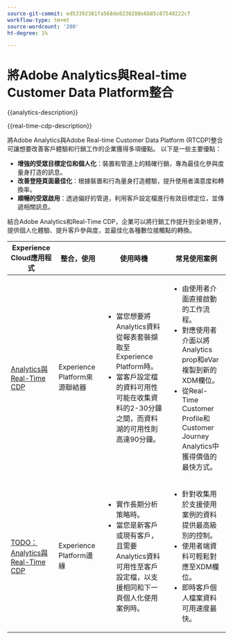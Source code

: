 ```yaml
---
source-git-commit: ed53392381fa568de8230288e6b85c87540222cf
workflow-type: tm+mt
source-wordcount: '280'
ht-degree: 1%

---
```



# 將Adobe Analytics與Real-time Customer Data Platform整合

{{analytics-description}}

{{real-time-cdp-description}}

將Adobe Analytics與Adobe Real-time Customer Data Platform (RTCDP)整合可讓想要改善客戶體驗和行銷工作的企業獲得多項優點。 以下是一些主要優點：

+ **增強的受眾目標定位和個人化**：裝置和管道上的精確行銷，專為最佳化參與度量身打造的訊息。
+ **改善登陸頁面最佳化**：根據裝置和行為量身打造體驗，提升使用者滿意度和轉換率。
+ **順暢的受眾啟用**：透過偏好的管道，利用客戶設定檔進行有效目標定位，並傳遞相關訊息。

結合Adobe Analytics和Real-Time CDP，企業可以將行銷工作提升到全新境界，提供個人化體驗、提升客戶參與度，並最佳化各種數位接觸點的轉換。

<table>
    <thead>
        <tr>
            <th>Experience Cloud應用程式</th>
            <th>整合，使用</th>
            <th>使用時機</th>
            <th>常見使用案例</th>
        </tr>
    </thead>
    <tr>
        <td><a href="../../integrations/tutorials/analytics-real-time-cdp/experience-platform-source-connector.md" target="_blank" rel="noreferrer">Analytics與Real-Time CDP</a></td>
        <td>Experience Platform來源聯結器</td>
        <td>
            <ul>
                <li>當您想要將Analytics資料從報表套裝擷取至Experience Platform時。</li>
                <li>當客戶設定檔的資料可用性可能在收集資料的2-30分鐘之間，而資料湖的可用性則高達90分鐘。</li>
            </ul>
        </td>
        <td>
            <ul>
                <li>由使用者介面直接啟動的工作流程。</li>
                <li>對應使用者介面以將Analytics prop和eVar複製到新的XDM欄位。</li>
                <li>從Real-Time Customer Profile和Customer Journey Analytics中獲得價值的最快方式。</li>
            </ul>
        </td>
    </tr>
    <tr>
        <td><a href="https://adobe.com" target="_blank" rel="noreferrer">TODO： Analytics與Real-Time CDP</a></td>
        <td>Experience Platform邊緣</td>
        <td>
            <ul>
                <li>實作長期分析策略時。</li>
                <li>當您是新客戶或現有客戶，且需要Analytics資料可用性至客戶設定檔，以支援相同和下一頁個人化使用案例時。</li>
            </ul>
        </td>
        <td>
            <ul>
                <li>針對收集用於支援使用案例的資料提供最高級別的控制。</li>
                <li>使用者端資料可輕鬆對應至XDM欄位。</li>
                <li>即時客戶個人檔案資料可用速度最快。</li>
            </ul>
        </td>
    </tr>            
</table>
